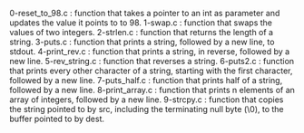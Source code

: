 0-reset_to_98.c : function that takes a pointer to an int as parameter and updates the value it points to to 98.
1-swap.c : function that swaps the values of two integers.
2-strlen.c : function that returns the length of a string.
3-puts.c : function that prints a string, followed by a new line, to stdout.
4-print_rev.c : function that prints a string, in reverse, followed by a new line.
5-rev_string.c : function that reverses a string.
6-puts2.c : function that prints every other character of a string, starting with the first character, followed by a new line.
7-puts_half.c : function that prints half of a string, followed by a new line.
8-print_array.c : function that prints n elements of an array of integers, followed by a new line.
9-strcpy.c : function that copies the string pointed to by src, including the terminating null byte (\0), to the buffer pointed to by dest.
